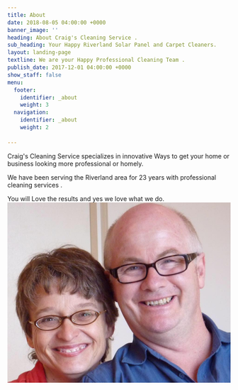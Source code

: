 ```yaml
---
title: About
date: 2018-08-05 04:00:00 +0000
banner_image: ''
heading: About Craig's Cleaning Service .
sub_heading: Your Happy Riverland Solar Panel and Carpet Cleaners.
layout: landing-page
textline: We are your Happy Professional Cleaning Team .
publish_date: 2017-12-01 04:00:00 +0000
show_staff: false
menu:
  footer:
    identifier: _about
    weight: 3
  navigation:
    identifier: _about
    weight: 2

---
```

Craig's Cleaning Service specializes in innovative Ways to get your home or business looking more professional or homely.

We have been serving the Riverland area for 23 years with professional cleaning services .

You will Love the results and yes we love what we do.![](/uploads/2018/08/05/IMG_2156.JPG)
